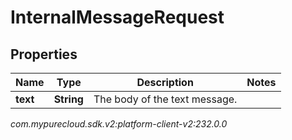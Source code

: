 # InternalMessageRequest


## Properties

| Name | Type | Description | Notes |
| ------------ | ------------- | ------------- | ------------- |
| **text** | **String** | The body of the text message. |  |




_com.mypurecloud.sdk.v2:platform-client-v2:232.0.0_
